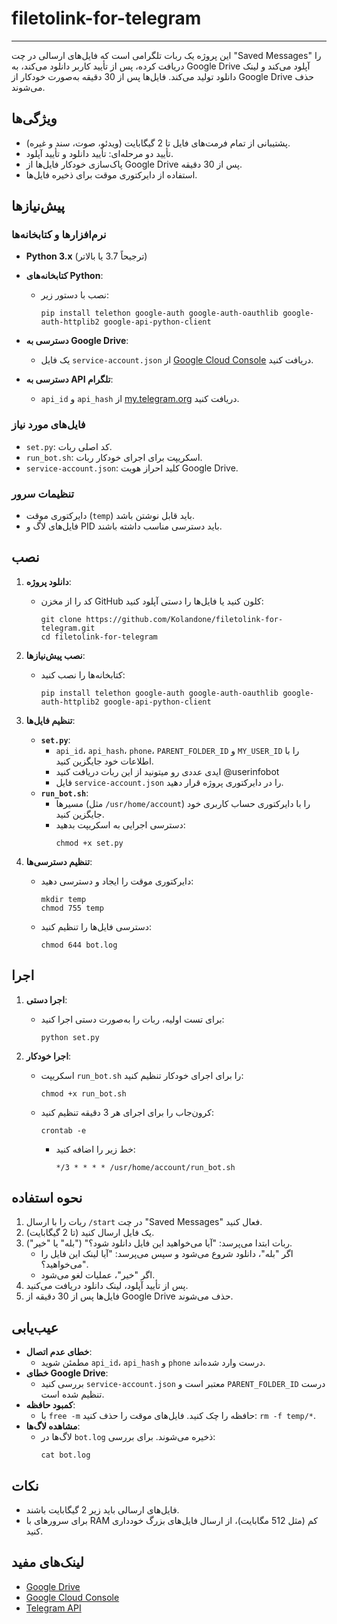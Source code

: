 # filetolink-for-telegram

---
این پروژه یک ربات تلگرامی است که فایل‌های ارسالی در چت "Saved Messages" را دریافت کرده، پس از تأیید کاربر دانلود می‌کند، به Google Drive آپلود می‌کند و لینک دانلود تولید می‌کند. فایل‌ها پس از 30 دقیقه به‌صورت خودکار از Google Drive حذف می‌شوند.

## ویژگی‌ها
- پشتیبانی از تمام فرمت‌های فایل تا 2 گیگابایت (ویدئو، صوت، سند و غیره).
- تأیید دو مرحله‌ای: تأیید دانلود و تأیید آپلود.
- پاک‌سازی خودکار فایل‌ها از Google Drive پس از 30 دقیقه.
- استفاده از دایرکتوری موقت برای ذخیره فایل‌ها.

## پیش‌نیازها

### نرم‌افزارها و کتابخانه‌ها
- **Python 3.x** (ترجیحاً 3.7 یا بالاتر)

- **کتابخانه‌های Python**:
  - نصب با دستور زیر:
    ```
    pip install telethon google-auth google-auth-oauthlib google-auth-httplib2 google-api-python-client
    ```
- **دسترسی به Google Drive**:
  - یک فایل `service-account.json` از [Google Cloud Console](https://console.cloud.google.com/) دریافت کنید.
- **دسترسی به API تلگرام**:
  - `api_id` و `api_hash` از [my.telegram.org](https://my.telegram.org/) دریافت کنید.

### فایل‌های مورد نیاز
- `set.py`: کد اصلی ربات.
- `run_bot.sh`: اسکریپت برای اجرای خودکار ربات.
- `service-account.json`: کلید احراز هویت Google Drive.

### تنظیمات سرور
- دایرکتوری موقت (`temp`) باید قابل نوشتن باشد.
- فایل‌های لاگ و PID باید دسترسی مناسب داشته باشند.

## نصب

1. **دانلود پروژه**:
   - کد را از مخزن GitHub کلون کنید یا فایل‌ها را دستی آپلود کنید:
     ```
     git clone https://github.com/Kolandone/filetolink-for-telegram.git
     cd filetolink-for-telegram
     ```

2. **نصب پیش‌نیازها**:
   - کتابخانه‌ها را نصب کنید:
     ```
     pip install telethon google-auth google-auth-oauthlib google-auth-httplib2 google-api-python-client
     ```


3. **تنظیم فایل‌ها**:
   - **`set.py`**:
     - `api_id`، `api_hash`، `phone`، `PARENT_FOLDER_ID` و `MY_USER_ID` را با اطلاعات خود جایگزین کنید.
     - ایدی عددی رو میتونید از این ربات دریافت کنید @userinfobot
     - فایل `service-account.json` را در دایرکتوری پروژه قرار دهید.
   - **`run_bot.sh`**:
     - مسیرها (مثل `/usr/home/account`) را با دایرکتوری حساب کاربری خود جایگزین کنید.
     - دسترسی اجرایی به اسکریپت بدهید:
       ```
       chmod +x set.py
       ```

4. **تنظیم دسترسی‌ها**:
   - دایرکتوری موقت را ایجاد و دسترسی دهید:
     ```
     mkdir temp
     chmod 755 temp
     ```
   - دسترسی فایل‌ها را تنظیم کنید:
     ```
     chmod 644 bot.log
     ```

## اجرا

1. **اجرا دستی**:
   - برای تست اولیه، ربات را به‌صورت دستی اجرا کنید:
     ```
     python set.py
     ```

2. **اجرا خودکار**:
   - اسکریپت `run_bot.sh` را برای اجرای خودکار تنظیم کنید:
     ```
     chmod +x run_bot.sh
     ```
   - کرون‌جاب را برای اجرای هر 3 دقیقه تنظیم کنید:
     ```
     crontab -e
     ```
     - خط زیر را اضافه کنید:
       ```
       */3 * * * * /usr/home/account/run_bot.sh
       ```

## نحوه استفاده
1. ربات را با ارسال `/start` در چت "Saved Messages" فعال کنید.
2. یک فایل ارسال کنید (تا 2 گیگابایت).
3. ربات ابتدا می‌پرسد: "آیا می‌خواهید این فایل دانلود شود؟" ("بله" یا "خیر").
   - اگر "بله"، دانلود شروع می‌شود و سپس می‌پرسد: "آیا لینک این فایل را می‌خواهید؟".
   - اگر "خیر"، عملیات لغو می‌شود.
4. پس از تأیید آپلود، لینک دانلود دریافت می‌کنید.
5. فایل‌ها پس از 30 دقیقه از Google Drive حذف می‌شوند.

## عیب‌یابی
- **خطای عدم اتصال**:
  - مطمئن شوید `api_id`، `api_hash` و `phone` درست وارد شده‌اند.
- **خطای Google Drive**:
  - بررسی کنید `service-account.json` معتبر است و `PARENT_FOLDER_ID` درست تنظیم شده است.
- **کمبود حافظه**:
  - با `free -m` حافظه را چک کنید. فایل‌های موقت را حذف کنید: `rm -f temp/*`.
- **مشاهده لاگ‌ها**:
  - لاگ‌ها در `bot.log` ذخیره می‌شوند. برای بررسی:
    ```
    cat bot.log
    ```

## نکات
- فایل‌های ارسالی باید زیر 2 گیگابایت باشند.
- برای سرورهای با RAM کم (مثل 512 مگابایت)، از ارسال فایل‌های بزرگ خودداری کنید.

## لینک‌های مفید
- [Google Drive](https://drive.google.com/)
- [Google Cloud Console](https://console.cloud.google.com/)
- [Telegram API](https://my.telegram.org/)



